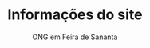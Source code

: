 ---
title: Informações do site
subtitle: ONG em Feira de Sananta
mission: Além de fazer assistência social, reunir recursos humanos e financeiros para o planejamento, execução e gestão de projetos sociais voltados à educação, cultura, lazer, desenvolvimento profissional, inclusão social e geração de renda
andress: 2883 Avenida Gov. João Durval Carneiro, 44051634 Feira de Santana
tel: (00) 0000-0000
email: contato@fundacaoaprisco.org
heroTitle: Comunidade que se propõe a fazer o bem.
heroText: Promovemos projetos sociais voltados à educação, cultura, inclusão social e geração de renda.
peopleHelped: 5674
---